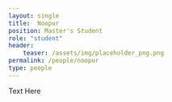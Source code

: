```yaml
---
layout: single
title:  Noopur
position: Master's Student
role: "student"
header:
    teaser: /assets/img/placeholder_png.png
permalink: /people/noopur
type: people
---
```


Text Here


